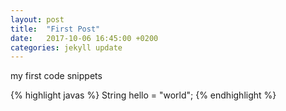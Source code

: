 ```yaml
---
layout: post
title:  "First Post"
date:   2017-10-06 16:45:00 +0200
categories: jekyll update
---
```

my first code snippets

{% highlight javas %}
  String hello = "world";
{% endhighlight %}
